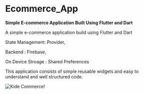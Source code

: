 
#  Ecommerce_App
**Simple E-commerce Application Built Using Flutter and Dart**

A simple e-commerce application build using Flutter and Dart

State Management: Provider,

 Backend : Firebase,
 
 On Device Stroage : Shared Preferences

This application consists of simple reusable widgets and easy to understand and well structured code.

![Kide Commerce!](https://user-images.githubusercontent.com/58553973/177309856-e4927ba2-f91c-48d9-b710-fe1016f6f070.png)

